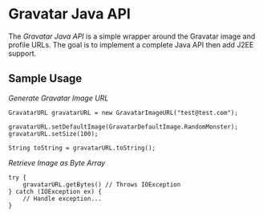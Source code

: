 Gravatar Java API
=================

The _Gravatar Java API_ is a simple wrapper around the Gravatar image and profile
URLs. The goal is to implement a complete Java API then add J2EE support.

Sample Usage
------------

_Generate Gravatar Image URL_

	GravatarURL gravatarURL = new GravatarImageURL("test@test.com");

	gravatarURL.setDefaultImage(GravatarDefaultImage.RandomMonster);
	gravatarURL.setSize(100);

	String toString = gravatarURL.toString();

_Retrieve Image as Byte Array_
	
	try {
		gravatarURL.getBytes() // Throws IOException
	} catch (IOException ex) {
		// Handle exception...
	}
